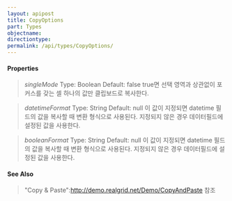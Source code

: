 ```yaml
---
layout: apipost
title: CopyOptions
part: Types
objectname: 
directiontype: 
permalink: /api/types/CopyOptions/
---
```



>

#### Properties

> *singleMode*
> Type: Boolean
> Default: false
> true면 선택 영역과 상관없이 포커스를 갖는 셀 하나의 값만 클립보드로 복사한다.

> *datetimeFormat*
> Type: String
> Default: null
> 이 값이 지정되면 datetime 필드의 값을 복사할 때 변환 형식으로 사용된다. 지정되지 않은 경우 데이터필드에 설정된 값을 사용한다.

> *booleanFormat*
> Type: String
> Default: null
> 이 값이 지정되면 datetime 필드의 값을 복사할 때 변환 형식으로 사용된다. 지정되지 않은 경우 데이터필드에 설정된 값을 사용한다.

#### See Also
>
> "Copy & Paste":http://demo.realgrid.net/Demo/CopyAndPaste 참조
